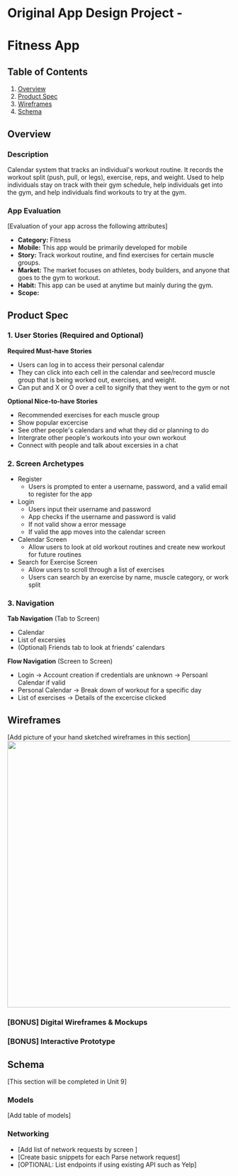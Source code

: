 Original App Design Project -
===

# Fitness App

## Table of Contents
1. [Overview](#Overview)
1. [Product Spec](#Product-Spec)
1. [Wireframes](#Wireframes)
2. [Schema](#Schema)

## Overview
### Description
Calendar system that tracks an individual's workout routine. It records the workout split (push, pull, or legs), exercise, reps, and weight. Used to help individuals stay on track with their gym schedule, help individuals get into the gym, and help individuals find workouts to try at the gym. 

### App Evaluation
[Evaluation of your app across the following attributes]
- **Category:** Fitness
- **Mobile:** This app would be primarily developed for mobile
- **Story:** Track workout routine, and find exercises for certain muscle groups.
- **Market:** The market focuses on athletes, body builders, and anyone that goes to the gym to workout. 
- **Habit:** This app can be used at anytime but mainly during the gym. 
- **Scope:** 

## Product Spec

### 1. User Stories (Required and Optional)

**Required Must-have Stories**

* Users can log in to access their personal calendar
* They can click into each cell in the calendar and see/record muscle group that is being worked out, exercises, and weight. 
* Can put and X or O over a cell to signify that they went to the gym or not

**Optional Nice-to-have Stories**

* Recommended exercises for each muscle group
* Show popular excercise
* See other people's calendars and what they did or planning to do
* Intergrate other people's workouts into your own workout
* Connect with people and talk about excersies in a chat

### 2. Screen Archetypes

* Register
   * Users is prompted to enter a username, password, and a valid email to register for the app
* Login
   * Users input their username and password
   * App checks if the username and password is valid
   * If not valid show a error message
   * If valid the app moves into the calendar screen
* Calendar Screen 
   * Allow users to look at old workout routines and create new workout for future routines 
* Search for Exercise Screen
   * Allow users to scroll through a list of exercises
   * Users can search by an exercise by name, muscle category, or work split

### 3. Navigation

**Tab Navigation** (Tab to Screen)

* Calendar
* List of excersies
* (Optional) Friends tab to look at friends' calendars

**Flow Navigation** (Screen to Screen)

* Login -> Account creation if credentials are unknown -> Persoanl Calendar if valid
* Personal Calendar -> Break down of workout for a specific day
* List of exercises -> Details of the excercise clicked

## Wireframes
[Add picture of your hand sketched wireframes in this section]
<img src="YOUR_WIREFRAME_IMAGE_URL" width=600>

### [BONUS] Digital Wireframes & Mockups

### [BONUS] Interactive Prototype

## Schema 
[This section will be completed in Unit 9]
### Models
[Add table of models]
### Networking
- [Add list of network requests by screen ]
- [Create basic snippets for each Parse network request]
- [OPTIONAL: List endpoints if using existing API such as Yelp]
